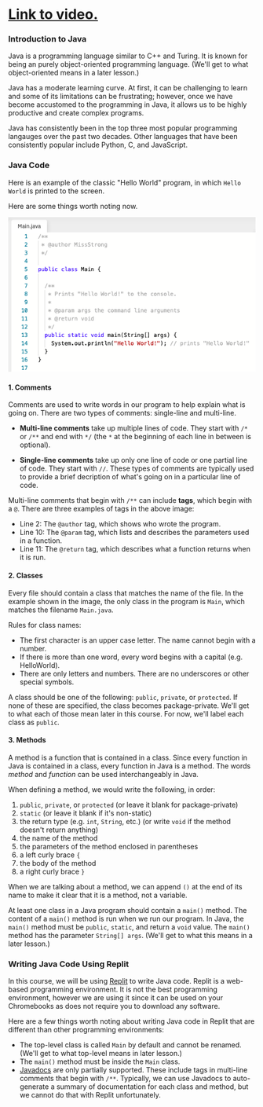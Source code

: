 # [Link to video.](https://www.youtube.com/watch?v=KXYqi4gWOHQ&list=PLVD25niNi0BkgQHyEFkuuBp_IQ4q67jIC)

### Introduction to Java

Java is a programming language similar to C++ and Turing. It is known for being an purely object-oriented programming language. (We'll get to what object-oriented means in a later lesson.)

Java has a moderate learning curve. At first, it can be challenging to learn and some of its limitations can be frustrating; however, once we have become accustomed to the programming in Java, it allows us to be highly productive and create complex programs.

Java has consistently been in the top three most popular programming langauges over the past two decades. Other languages that have been consistently popular include Python, C, and JavaScript.


### Java Code

Here is an example of the classic "Hello World" program, in which `Hello World` is printed to the screen.

Here are some things worth noting now.

![](../../Images/Hello_World_Java.png)

#### 1. Comments

Comments are used to write words in our program to help explain what is going on. There are two types of comments: single-line and multi-line. 

* **Multi-line comments** take up multiple lines of code. They start with `/*` or `/**` and end with `*/` (the `*` at the beginning of each line in between is optional). 

* **Single-line comments** take up only one line of code or one partial line of code. They start with `//`. These types of comments are typically used to provide a brief decription of what's going on in a particular line of code.

Multi-line comments that begin with `/**` can include **tags**, which begin with a `@`. There are three examples of tags in the above image: 

* Line 2: The `@author` tag, which shows who wrote the program.
* Line 10: The `@param` tag, which lists and describes the parameters used in a function.
* Line 11: The `@return` tag, which describes what a function returns when it is run.

#### 2. Classes

Every file should contain a class that matches the name of the file. In the example shown in the image, the only class in the program is `Main`, which matches the filename  `Main.java`.

Rules for class names:

* The first character is an upper case letter. The name cannot begin with a number.
* If there is more than one word, every word begins with a capital (e.g. HelloWorld).
* There are only letters and numbers. There are no underscores or other special symbols.

A class should be one of the following: `public`, `private`, or `protected`. If none of these are specified, the class becomes package-private. We'll get to what each of those mean later in this course. For now, we'll label each class as `public`.

#### 3. Methods

A method is a function that is contained in a class. Since every function in Java is contained in a class, every function in Java is a method. The words *method* and *function* can be used interchangeably in Java.

When defining a method, we would write the following, in order:

1. `public`, `private`, or `protected` (or leave it blank for package-private)
2. `static` (or leave it blank if it's non-static)
3. the return type (e.g. `int`, `String`, etc.) (or write `void` if the method doesn't return anything)
4. the name of the method
5. the parameters of the method enclosed in parentheses
6. a left curly brace `{`
7. the body of the method
8. a right curly brace `}`

When we are talking about a method, we can append `()` at the end of its name to make it clear that it is a method, not a variable.

At least one class in a Java program should contain a `main()` method. The content of a `main()` method is run when we run our program. In Java, the `main()` method must be `public`, `static`, and return a `void` value. The `main()` method has the parameter `String[] args`. (We'll get to what this means in a later lesson.)

### Writing Java Code Using Replit

In this course, we will be using [Replit](http://replit.com) to write Java code. Replit is a web-based programming environment. It is not the best programming environment, however we are using it since it can be used on your Chromebooks as does not require you to download any software.

Here are a few things worth noting about writing Java code in Replit that are different than other programming environments:

* The top-level class is called `Main` by default and cannot be renamed. (We'll get to what top-level means in later lesson.)
* The `main()` method must be inside the `Main` class. 
* [Javadocs](https://www.geeksforgeeks.org/what-is-javadoc-tool-and-how-to-use-it/) are only partially supported. These include tags in multi-line comments that begin with `/**`. Typically, we can use Javadocs to auto-generate a summary of documentation for each class and method, but we cannot do that with Replit unfortunately.
